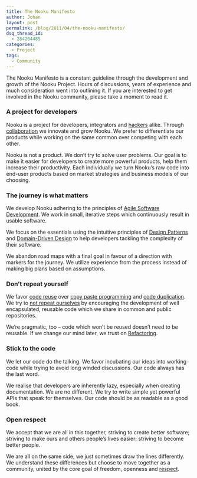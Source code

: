 ```yaml
---
title: The Nooku Manifesto
author: Johan
layout: post
permalink: /blog/2011/04/the-nooku-manifesto/
dsq_thread_id:
  - 284204485
categories:
  - Project
tags:
  - Community
---
```

The Nooku Manifesto is a constant guideline through the development and growth of the Nooku Project. Hours of discussions, years of experience and much consideration went into outlining it. If you are interested to get involved in the Nooku community, please take a moment to read it.

### A project for developers

Nooku is a project for developers, integrators and [hackers][1] alike. Through [collaboration][2] we innovate and grow Nooku. We prefer to differentiate our products while working on the same common over competing with each other.

Nooku is not a product. We don&#8217;t try to solve user problems. Our goal is to make it easier for developers to create more powerful products, help them increase their productivity. Each individually we turn Nooku&#8217;s raw code into end-user products based on market strategies and business models of our choosing.  
<!--more-->

### The journey is what matters

We develop Nooku adhering to the principles of [Agile Software Development][3]. We work in small, iterative steps which continuously result in usable software.

We focus on the essentials using the intuitive principles of [Design Patterns][4] and [Domain-Driven Design][5] to help developers tackling the complexity of their software.

We abandon road maps with a final goal in favour of a direction with markers for the journey. We utilize experience from the process instead of making big plans based on assumptions.

### Don’t repeat yourself

We favor [code reuse][6] over [copy paste programming][7] and [code duplication][8]. We try to [not repeat ourselves][9] by encouraging the development of well encapsulated, reusable code which we share in common and public repositories.

We&#8217;re pragmatic, too &#8211; code which won&#8217;t be reused doesn&#8217;t need to be reusable. If we change our mind later, we trust on [Refactoring][10].

### Stick to the code

We let our code do the talking. We favor incubating our ideas into working code while trying to avoid long winded discussions. Our code always has the last word.

We realise that developers are inherently lazy, especially when creating documentation. We are no different. We try to write simple yet powerful APIs that speak for themselves. Our code should be as readable as a good book.

### Open respect

We accept that we are all in this together, striving to create better software; striving to make ours and others people&#8217;s lives easier; striving to become better people.

We are all on the same side, we just sometimes draw the lines differently. We understand these differences but choose to move together as a community, united by the core goal of freedom, openness and [respect][11].

 [1]: http://www.catb.org/~esr/faqs/hacker-howto.html
 [2]: http://en.wikipedia.org/wiki/Collaboration
 [3]: http://agilemanifesto.org/
 [4]: http://en.wikipedia.org/wiki/Design_Patterns
 [5]: http://en.wikipedia.org/wiki/Domain-driven_design
 [6]: http://en.wikipedia.org/wiki/Code_reuse
 [7]: http://en.wikipedia.org/wiki/Cut_and_paste_programming
 [8]: http://en.wikipedia.org/wiki/Code_duplication
 [9]: http://en.wikipedia.org/wiki/Don%27t_repeat_yourself
 [10]: http://en.wikipedia.org/wiki/Code_refactoring
 [11]: http://openrespect.org/